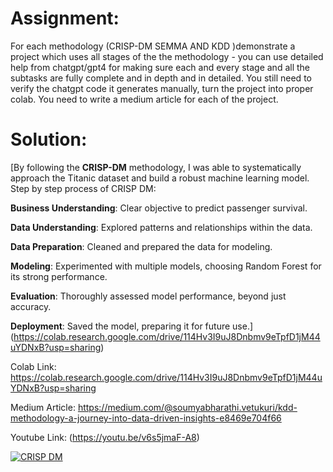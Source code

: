 



# Assignment:

For each methodology (CRISP-DM SEMMA AND KDD )demonstrate a project which uses all stages of the the methodology - you can use detailed help from chatgpt/gpt4 for making sure each and every stage and all the subtasks are fully complete and in depth and in detailed. You still need to verify the chatgpt code it generates manually, turn the project into proper colab. You need to write a medium article for each of the project. 

# Solution:

[By following the **CRISP-DM** methodology, I was able to systematically approach the Titanic dataset and build a robust machine learning model. Step by step process of CRISP DM:

**Business Understanding**: Clear objective to predict passenger survival.

**Data Understanding**: Explored patterns and relationships within the data.

**Data Preparation**: Cleaned and prepared the data for modeling.

**Modeling**: Experimented with multiple models, choosing Random Forest for its strong performance.

**Evaluation**: Thoroughly assessed model performance, beyond just accuracy.

**Deployment**: Saved the model, preparing it for future use.](https://colab.research.google.com/drive/114Hv3I9uJ8Dnbmv9eTpfD1jM44uYDNxB?usp=sharing)

Colab Link: https://colab.research.google.com/drive/114Hv3I9uJ8Dnbmv9eTpfD1jM44uYDNxB?usp=sharing 

Medium Article: https://medium.com/@soumyabharathi.vetukuri/kdd-methodology-a-journey-into-data-driven-insights-e8469e704f66 

Youtube Link: (https://youtu.be/v6s5jmaF-A8) 

[![CRISP DM](https://img.youtube.com/vi/v6s5jmaF-A8/0.jpg)](https://www.youtube.com/watch?v=v6s5jmaF-A8)  
